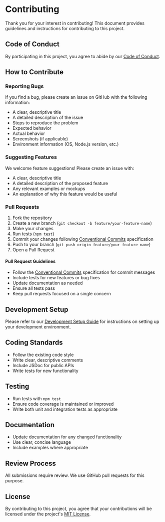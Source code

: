 # Contributing

Thank you for your interest in contributing! This document provides guidelines and instructions for contributing to this project.

## Code of Conduct

By participating in this project, you agree to abide by our [Code of Conduct](CODE_OF_CONDUCT.md).

## How to Contribute

### Reporting Bugs

If you find a bug, please create an issue on GitHub with the following information:

- A clear, descriptive title
- A detailed description of the issue
- Steps to reproduce the problem
- Expected behavior
- Actual behavior
- Screenshots (if applicable)
- Environment information (OS, Node.js version, etc.)

### Suggesting Features

We welcome feature suggestions! Please create an issue with:

- A clear, descriptive title
- A detailed description of the proposed feature
- Any relevant examples or mockups
- An explanation of why this feature would be useful

### Pull Requests

1. Fork the repository
2. Create a new branch (`git checkout -b feature/your-feature-name`)
3. Make your changes
4. Run tests (`npm test`)
5. Commit your changes following [Conventional Commits](https://www.conventionalcommits.org/) specification
6. Push to your branch (`git push origin feature/your-feature-name`)
7. Open a Pull Request

#### Pull Request Guidelines

- Follow the [Conventional Commits](https://www.conventionalcommits.org/) specification for commit messages
- Include tests for new features or bug fixes
- Update documentation as needed
- Ensure all tests pass
- Keep pull requests focused on a single concern

## Development Setup

Please refer to our [Development Setup Guide](docs/dev/02-development-setup.md) for instructions on setting up your development environment.

## Coding Standards

- Follow the existing code style
- Write clear, descriptive comments
- Include JSDoc for public APIs
- Write tests for new functionality

## Testing

- Run tests with `npm test`
- Ensure code coverage is maintained or improved
- Write both unit and integration tests as appropriate

## Documentation

- Update documentation for any changed functionality
- Use clear, concise language
- Include examples where appropriate

## Review Process

All submissions require review. We use GitHub pull requests for this purpose.

## License

By contributing to this project, you agree that your contributions will be licensed under the project's [MIT License](LICENSE).
